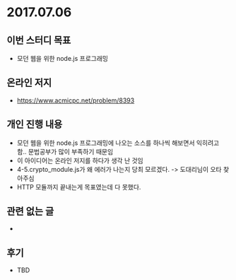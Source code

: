 # 2017.07.06

## 이번 스터디 목표 

* 모던 웹을 위한 node.js 프로그래밍

## 온라인 저지

* https://www.acmicpc.net/problem/8393

## 개인 진행 내용

* 모던 웹을 위한 node.js 프로그래밍에 나오는 소스를 하나씩 해보면서 익히려고 함.. 문법공부가 많이 부족하기 때문임
* 이 아이디어는 온라인 저지를 하다가 생각 난 것임
* 4-5.crypto_module.js가 왜 에러가 나는지 당최 모르겠다. -> 도대리님이 오타 찾아주심
* HTTP 모듈까지 끝내는게 목표였는데 다 못했다.

## 관련 없는 글

* 

## 후기

* TBD